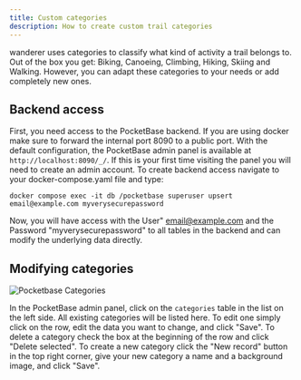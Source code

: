 ```yaml
---
title: Custom categories
description: How to create custom trail categories
---
```


wanderer uses categories to classify what kind of activity a trail belongs to. Out of the box you get: Biking, Canoeing, Climbing, Hiking, Skiing and Walking. However, you can adapt these categories to your needs or add completely new ones.

## Backend access

First, you need access to the PocketBase backend. If you are using docker make sure to forward the internal port 8090 to a public port. With the default configuration, the PocketBase admin panel is available at `http://localhost:8090/_/`. If this is your first time visiting the panel you will need to create an admin account. 
To create backend access navigate to your docker-compose.yaml file and type:
```
docker compose exec -it db /pocketbase superuser upsert email@example.com myverysecurepassword
```
Now, you will have access with the User" email@example.com and the Password "myverysecurepassword" to all tables in the backend and can modify the underlying data directly.

## Modifying categories

![Pocketbase Categories](../../../assets/guides/pocketbase_categories.png)

In the PocketBase admin panel, click on the `categories` table in the list on the left side. All existing categories will be listed here. To edit one simply click on the row, edit the data you want to change, and click "Save". To delete a category check the box at the beginning of the row and click "Delete selected". To create a new category click the "New record" button in the top right corner, give your new category a name and a background image, and click "Save".
